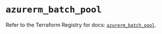 # `azurerm_batch_pool`

Refer to the Terraform Registry for docs: [`azurerm_batch_pool`](https://registry.terraform.io/providers/hashicorp/azurerm/4.44.0/docs/resources/batch_pool).
